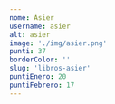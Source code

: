 ```yaml
---
nome: Asier
username: asier
alt: asier
image: './img/asier.png'
punti: 37
borderColor: ''
slug: 'libros-asier'
puntiEnero: 20
puntiFebrero: 17
---
```

